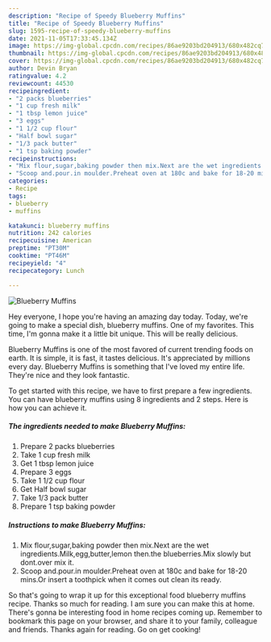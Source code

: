 ```yaml
---
description: "Recipe of Speedy Blueberry Muffins"
title: "Recipe of Speedy Blueberry Muffins"
slug: 1595-recipe-of-speedy-blueberry-muffins
date: 2021-11-05T17:33:45.134Z
image: https://img-global.cpcdn.com/recipes/86ae9203bd204913/680x482cq70/blueberry-muffins-recipe-main-photo.jpg
thumbnail: https://img-global.cpcdn.com/recipes/86ae9203bd204913/680x482cq70/blueberry-muffins-recipe-main-photo.jpg
cover: https://img-global.cpcdn.com/recipes/86ae9203bd204913/680x482cq70/blueberry-muffins-recipe-main-photo.jpg
author: Devin Bryan
ratingvalue: 4.2
reviewcount: 44530
recipeingredient:
- "2 packs blueberries"
- "1 cup fresh milk"
- "1 tbsp lemon juice"
- "3 eggs"
- "1 1/2 cup flour"
- "Half bowl sugar"
- "1/3 pack butter"
- "1 tsp baking powder"
recipeinstructions:
- "Mix flour,sugar,baking powder then mix.Next are the wet ingredients.Milk,egg,butter,lemon then.the blueberries.Mix slowly but dont.over mix it."
- "Scoop and.pour.in moulder.Preheat oven at 180c and bake for 18-20 mins.Or insert a toothpick when it comes out clean its ready."
categories:
- Recipe
tags:
- blueberry
- muffins

katakunci: blueberry muffins 
nutrition: 242 calories
recipecuisine: American
preptime: "PT30M"
cooktime: "PT46M"
recipeyield: "4"
recipecategory: Lunch

---
```



![Blueberry Muffins](https://img-global.cpcdn.com/recipes/86ae9203bd204913/680x482cq70/blueberry-muffins-recipe-main-photo.jpg)

Hey everyone, I hope you're having an amazing day today. Today, we're going to make a special dish, blueberry muffins. One of my favorites. This time, I'm gonna make it a little bit unique. This will be really delicious.

Blueberry Muffins is one of the most favored of current trending foods on earth. It is simple, it is fast, it tastes delicious. It's appreciated by millions every day. Blueberry Muffins is something that I've loved my entire life. They're nice and they look fantastic.




To get started with this recipe, we have to first prepare a few ingredients. You can have blueberry muffins using 8 ingredients and 2 steps. Here is how you can achieve it.

<!--inarticleads1-->

##### The ingredients needed to make Blueberry Muffins:

1. Prepare 2 packs blueberries
1. Take 1 cup fresh milk
1. Get 1 tbsp lemon juice
1. Prepare 3 eggs
1. Take 1 1/2 cup flour
1. Get Half bowl sugar
1. Take 1/3 pack butter
1. Prepare 1 tsp baking powder




<!--inarticleads2-->

##### Instructions to make Blueberry Muffins:

1. Mix flour,sugar,baking powder then mix.Next are the wet ingredients.Milk,egg,butter,lemon then.the blueberries.Mix slowly but dont.over mix it.
1. Scoop and.pour.in moulder.Preheat oven at 180c and bake for 18-20 mins.Or insert a toothpick when it comes out clean its ready.




So that's going to wrap it up for this exceptional food blueberry muffins recipe. Thanks so much for reading. I am sure you can make this at home. There's gonna be interesting food in home recipes coming up. Remember to bookmark this page on your browser, and share it to your family, colleague and friends. Thanks again for reading. Go on get cooking!
